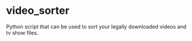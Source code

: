 video_sorter
============

Python script that can be used to sort your legally downloaded videos and tv show files.
